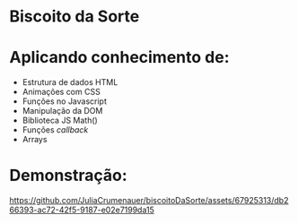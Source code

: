 ﻿# Biscoito da Sorte

 # Aplicando conhecimento de:
- Estrutura de dados HTML
- Animações com CSS
- Funções no Javascript
- Manipulação da DOM
- Biblioteca JS Math()
- Funções *callback*
- Arrays

# Demonstração:
https://github.com/JuliaCrumenauer/biscoitoDaSorte/assets/67925313/db266393-ac72-42f5-9187-e02e7199da15

